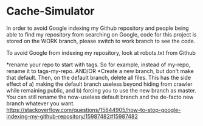 # Cache-Simulator
In order to avoid Google indexing my Github repository and people being able to find my repository from searching on Google, code for this project is stored on the WORK branch, please switch to work branch to see the code.


To avoid Google from indexing my repository, look at robots.txt from Github

*rename your repo to start with tags. So for example, instead of my-repo, rename it to tags-my-repo. AND/OR
*Create a new branch, but don't make that default. Then, on the default branch, delete all files. This has the side effect of a) making the default branch useless beyond hiding from crawler while remaining public, and b) forcing you to use the new branch as master. You can still rename the now-useless default branch and the de-facto new branch whatever you want.
https://stackoverflow.com/questions/15844905/how-to-stop-google-indexing-my-github-repository/15987482#15987482
